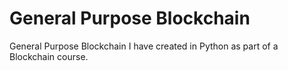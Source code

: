 # General Purpose Blockchain
General Purpose Blockchain I have created in Python as part of a Blockchain course. 
